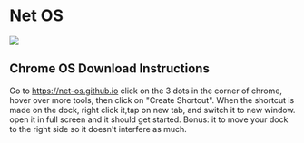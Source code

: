 # Net OS
![](https://img.shields.io/continuousphp/git-hub/brianbaldner/net-os.github.io/master.svg?colorB=Green&label=Status&style=popout)
## Chrome OS Download Instructions
Go to https://net-os.github.io click on the 3 dots in the corner of chrome, hover over more tools, then click on "Create Shortcut". When the shortcut is made on the dock, right click it,tap on new tab, and switch it to new window. open it in full screen and it should get started. Bonus: it to move your dock to the right side so it doesn't interfere as much.
